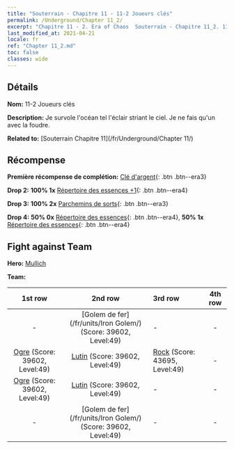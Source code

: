 ```yaml
---
title: "Souterrain - Chapitre 11 - 11-2 Joueurs clés"
permalink: /Underground/Chapter 11_2/
excerpt: "Chapitre 11 - 2. Era of Chaos  Souterrain - Chapitre 11_2. 11-2 Joueurs clés"
last_modified_at: 2021-04-21
locale: fr
ref: "Chapter 11_2.md"
toc: false
classes: wide
---
```


## Détails

 **Nom:** 11-2 Joueurs clés

 **Description:** Je survole l'océan tel l'éclair striant le ciel. Je ne fais qu'un avec la foudre.

 **Related to:** [Souterrain Chapitre 11](/fr/Underground/Chapter 11/)

## Récompense

 **Première récompense de complétion:** [Clé d'argent](/fr/Items/con_693/){: .btn .btn--era3}

 **Drop 2:** **100% 1x** [Répertoire des essences +1](/fr/Items/mat_46/){: .btn .btn--era4}

 **Drop 3:** **100% 2x** [Parchemins de sorts](/fr/Items/con_694/){: .btn .btn--era3}

 **Drop 4:** **50% 0x** [Répertoire des essences](/fr/Items/mat_39/){: .btn .btn--era4}, **50% 1x** [Répertoire des essences](/fr/Items/mat_39/){: .btn .btn--era4}


## Fight against Team
 **Hero:** [Mullich](/fr/heroes/Mullich/)

 **Team:**


  | 1st row | 2nd row | 3rd row | 4th row |
  |:----:|:----:|:----|:----:|
  | - | [Golem de fer](/fr/units/Iron Golem/) (Score: 39602, Level:49)  | - | - |
  | [Ogre](/fr/units/Ogre/) (Score: 39602, Level:49)  | [Lutin](/fr/units/Gremlin/) (Score: 39602, Level:49)  | [Rock](/fr/units/Roc/) (Score: 43695, Level:49)  | - |
  | [Ogre](/fr/units/Ogre/) (Score: 39602, Level:49)  | [Lutin](/fr/units/Gremlin/) (Score: 39602, Level:49)  | - | - |
  | - | [Golem de fer](/fr/units/Iron Golem/) (Score: 39602, Level:49)  | - | - |



